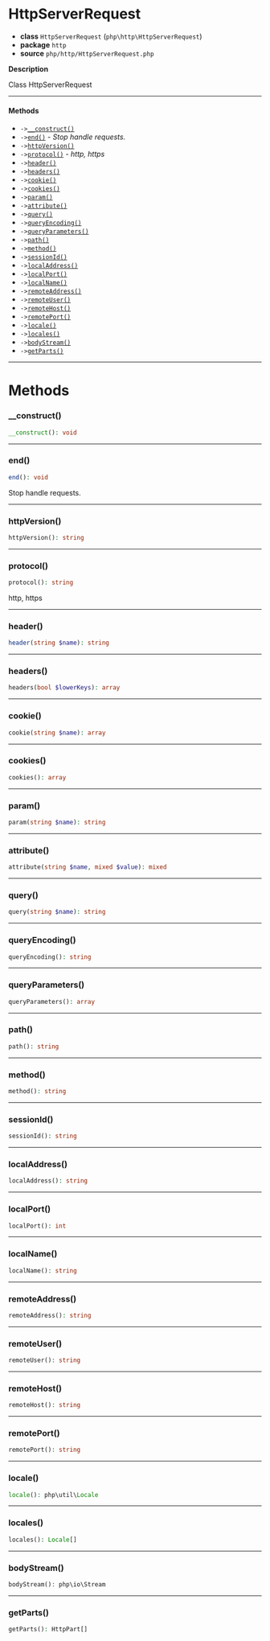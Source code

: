 # HttpServerRequest

- **class** `HttpServerRequest` (`php\http\HttpServerRequest`)
- **package** `http`
- **source** `php/http/HttpServerRequest.php`

**Description**

Class HttpServerRequest

---

#### Methods

- `->`[`__construct()`](#method-__construct)
- `->`[`end()`](#method-end) - _Stop handle requests._
- `->`[`httpVersion()`](#method-httpversion)
- `->`[`protocol()`](#method-protocol) - _http, https_
- `->`[`header()`](#method-header)
- `->`[`headers()`](#method-headers)
- `->`[`cookie()`](#method-cookie)
- `->`[`cookies()`](#method-cookies)
- `->`[`param()`](#method-param)
- `->`[`attribute()`](#method-attribute)
- `->`[`query()`](#method-query)
- `->`[`queryEncoding()`](#method-queryencoding)
- `->`[`queryParameters()`](#method-queryparameters)
- `->`[`path()`](#method-path)
- `->`[`method()`](#method-method)
- `->`[`sessionId()`](#method-sessionid)
- `->`[`localAddress()`](#method-localaddress)
- `->`[`localPort()`](#method-localport)
- `->`[`localName()`](#method-localname)
- `->`[`remoteAddress()`](#method-remoteaddress)
- `->`[`remoteUser()`](#method-remoteuser)
- `->`[`remoteHost()`](#method-remotehost)
- `->`[`remotePort()`](#method-remoteport)
- `->`[`locale()`](#method-locale)
- `->`[`locales()`](#method-locales)
- `->`[`bodyStream()`](#method-bodystream)
- `->`[`getParts()`](#method-getparts)

---
# Methods

<a name="method-__construct"></a>

### __construct()
```php
__construct(): void
```

---

<a name="method-end"></a>

### end()
```php
end(): void
```
Stop handle requests.

---

<a name="method-httpversion"></a>

### httpVersion()
```php
httpVersion(): string
```

---

<a name="method-protocol"></a>

### protocol()
```php
protocol(): string
```
http, https

---

<a name="method-header"></a>

### header()
```php
header(string $name): string
```

---

<a name="method-headers"></a>

### headers()
```php
headers(bool $lowerKeys): array
```

---

<a name="method-cookie"></a>

### cookie()
```php
cookie(string $name): array
```

---

<a name="method-cookies"></a>

### cookies()
```php
cookies(): array
```

---

<a name="method-param"></a>

### param()
```php
param(string $name): string
```

---

<a name="method-attribute"></a>

### attribute()
```php
attribute(string $name, mixed $value): mixed
```

---

<a name="method-query"></a>

### query()
```php
query(string $name): string
```

---

<a name="method-queryencoding"></a>

### queryEncoding()
```php
queryEncoding(): string
```

---

<a name="method-queryparameters"></a>

### queryParameters()
```php
queryParameters(): array
```

---

<a name="method-path"></a>

### path()
```php
path(): string
```

---

<a name="method-method"></a>

### method()
```php
method(): string
```

---

<a name="method-sessionid"></a>

### sessionId()
```php
sessionId(): string
```

---

<a name="method-localaddress"></a>

### localAddress()
```php
localAddress(): string
```

---

<a name="method-localport"></a>

### localPort()
```php
localPort(): int
```

---

<a name="method-localname"></a>

### localName()
```php
localName(): string
```

---

<a name="method-remoteaddress"></a>

### remoteAddress()
```php
remoteAddress(): string
```

---

<a name="method-remoteuser"></a>

### remoteUser()
```php
remoteUser(): string
```

---

<a name="method-remotehost"></a>

### remoteHost()
```php
remoteHost(): string
```

---

<a name="method-remoteport"></a>

### remotePort()
```php
remotePort(): string
```

---

<a name="method-locale"></a>

### locale()
```php
locale(): php\util\Locale
```

---

<a name="method-locales"></a>

### locales()
```php
locales(): Locale[]
```

---

<a name="method-bodystream"></a>

### bodyStream()
```php
bodyStream(): php\io\Stream
```

---

<a name="method-getparts"></a>

### getParts()
```php
getParts(): HttpPart[]
```